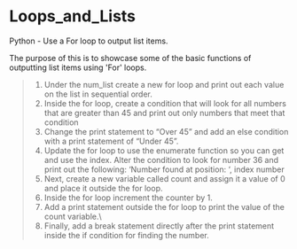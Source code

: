 # Loops_and_Lists
Python - Use a For loop to output list items. 

The purpose of this is to showcase some of the basic functions of outputting list items using 'For' loops.

>1.   Under the num_list create a new for loop and print out each value on the list in sequential order.
>2.  Inside the for loop, create a condition that will look for all numbers that are greater than 45 and print out only numbers that meet that condition
>3.  Change the print statement to “Over 45” and add an else condition with a print statement of “Under 45”.
>4.  Update the for loop to use the enumerate function so you can get and use the index. Alter the condition to look for number 36 and print out the following: ‘Number found at position: ‘, index number
>5.  Next, create a new variable called count and assign it a value of 0 and place it outside the for loop.
>6.  Inside the for loop increment the counter by 1.
>7.  Add a print statement outside the for loop to print the value of the count variable.\
>8.  Finally, add a break statement directly after the print statement inside the if condition for finding the number.
